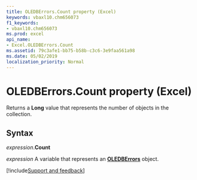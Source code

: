 ```yaml
---
title: OLEDBErrors.Count property (Excel)
keywords: vbaxl10.chm656073
f1_keywords:
- vbaxl10.chm656073
ms.prod: excel
api_name:
- Excel.OLEDBErrors.Count
ms.assetid: 79c3afe1-bb75-b58b-c3c6-3e9faa561a98
ms.date: 05/02/2019
localization_priority: Normal
---
```



# OLEDBErrors.Count property (Excel)

Returns a **Long** value that represents the number of objects in the collection.


## Syntax

_expression_.**Count**

_expression_ A variable that represents an **[OLEDBErrors](Excel.OLEDBErrors.md)** object.




[!include[Support and feedback](~/includes/feedback-boilerplate.md)]